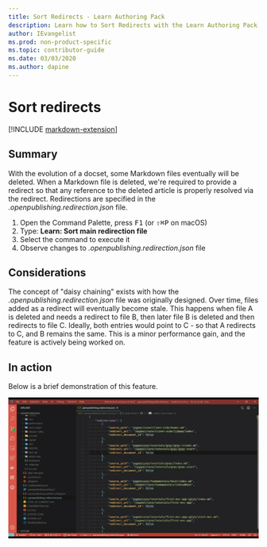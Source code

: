 ```yaml
---
title: Sort Redirects - Learn Authoring Pack
description: Learn how to Sort Redirects with the Learn Authoring Pack, Visual Studio Code extension.
author: IEvangelist
ms.prod: non-product-specific
ms.topic: contributor-guide
ms.date: 03/03/2020
ms.author: dapine
---
```


# Sort redirects

[!INCLUDE [markdown-extension](includes/markdown-extension.md)]

## Summary

With the evolution of a docset, some Markdown files eventually will be deleted. When a Markdown file is deleted, we're required to provide a redirect so that any reference to the deleted article is properly resolved via the redirect. Redirections are specified in the *.openpublishing.redirection.json* file.

1. Open the Command Palette, press <kbd>F1</kbd> (or <kbd>⇧⌘P</kbd> on macOS)
1. Type: **Learn: Sort main redirection file**
1. Select the command to execute it
1. Observe changes to *.openpublishing.redirection.json* file

## Considerations

The concept of "daisy chaining" exists with how the *.openpublishing.redirection.json* file was originally designed. Over time, files added as a redirect will eventually become stale. This happens when file A is deleted and needs a redirect to file B, then later file B is deleted and then redirects to file C. Ideally, both entries would point to C - so that A redirects to C, and B remains the same. This is a minor performance gain, and the feature is actively being worked on.

## In action

Below is a brief demonstration of this feature.

[![Sort redirects demo](media/sort-redirect.gif)](media/sort-redirect.gif#lightbox)
